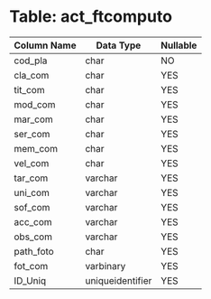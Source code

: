 # Table: act_ftcomputo

| Column Name | Data Type | Nullable |
|-------------|-----------|----------|
| cod_pla | char | NO |
| cla_com | char | YES |
| tit_com | char | YES |
| mod_com | char | YES |
| mar_com | char | YES |
| ser_com | char | YES |
| mem_com | char | YES |
| vel_com | char | YES |
| tar_com | varchar | YES |
| uni_com | varchar | YES |
| sof_com | varchar | YES |
| acc_com | varchar | YES |
| obs_com | varchar | YES |
| path_foto | char | YES |
| fot_com | varbinary | YES |
| ID_Uniq | uniqueidentifier | YES |
